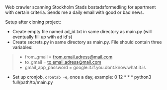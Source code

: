 Web crawler scanning Stockholm Stads bostadsformedling for apartment with certain criteria. Sends me a daily email with good or bad news.

Setup after cloning project:
* Create empty file named ad_id.txt in same directory as main.py (will eventually fill up with ad id's)
* Create secrets.py in same directory as main.py. File should contain three variables:
>* from_gmail = from.email.adress@mail.com
>* to_gmail = to.email.adress@mail.com
>* gmail_app_password = google.it.if.you.dont.know.what.it.is
* Set up cronjob, ```crontab -e```, once a day, example: 0 12 * * * python3 full/path/to/main.py
